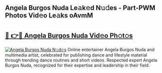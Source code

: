 ## Angela Burgos Nuda Le𝚊k𝚎d N𝚞𝚍es - Part-PWM Photos Vid𝚎o Le𝚊ks oAvmM

# <h2><a href="http://fbebjr.evod.top/?m=Angela+Burgos+Nuda">🔗 👉🔴 Angela Burgos Nuda Vid𝚎o Ph𝚘t𝚘s</a></h2>

[![Angela Burgos Nuda N𝚞d𝚎s](https://i.imgur.com/8V9OHl7.gif)](http://fbebjr.evod.top/?m=Angela+Burgos+Nuda)
Online entertainer Angela Burgos Nuda and multimedia artist, celebrated for publishing dance and lifestyle material through trending dance routines and short videos. Respected expert Angela Burgos Nuda, recognized for their expertise and leadership in their field. 

